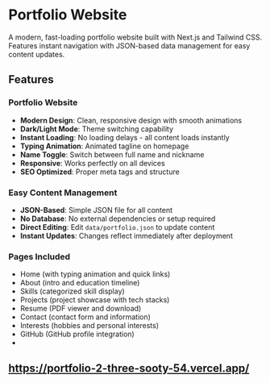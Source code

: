 # Portfolio Website

A modern, fast-loading portfolio website built with Next.js and Tailwind CSS. Features instant navigation with JSON-based data management for easy content updates.

## Features

### Portfolio Website
- **Modern Design**: Clean, responsive design with smooth animations
- **Dark/Light Mode**: Theme switching capability
- **Instant Loading**: No loading delays - all content loads instantly
- **Typing Animation**: Animated tagline on homepage
- **Name Toggle**: Switch between full name and nickname
- **Responsive**: Works perfectly on all devices
- **SEO Optimized**: Proper meta tags and structure

### Easy Content Management
- **JSON-Based**: Simple JSON file for all content
- **No Database**: No external dependencies or setup required
- **Direct Editing**: Edit `data/portfolio.json` to update content
- **Instant Updates**: Changes reflect immediately after deployment

### Pages Included
- Home (with typing animation and quick links)
- About (intro and education timeline)
- Skills (categorized skill display)
- Projects (project showcase with tech stacks)
- Resume (PDF viewer and download)
- Contact (contact form and information)
- Interests (hobbies and personal interests)
- GitHub (GitHub profile integration)
- 
## https://portfolio-2-three-sooty-54.vercel.app/
